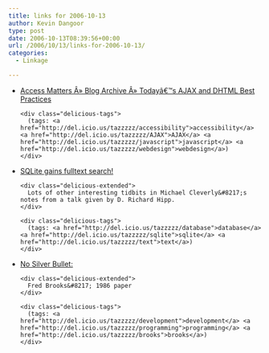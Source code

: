 ```yaml
---
title: links for 2006-10-13
author: Kevin Dangoor
type: post
date: 2006-10-13T08:39:56+00:00
url: /2006/10/13/links-for-2006-10-13/
categories:
  - Linkage

---
```

<ul class="delicious">
  <li>
    <div class="delicious-link">
      <a href="http://www.access-matters.com/2006/10/09/todays-ajax-and-dhtml-best-practices/">Access Matters Â» Blog Archive Â» Todayâ€™s AJAX and DHTML Best Practices</a>
    </div>
    
    <div class="delicious-tags">
      (tags: <a href="http://del.icio.us/tazzzzz/accessibility">accessibility</a> <a href="http://del.icio.us/tazzzzz/AJAX">AJAX</a> <a href="http://del.icio.us/tazzzzz/javascript">javascript</a> <a href="http://del.icio.us/tazzzzz/webdesign">webdesign</a>)
    </div>
  </li>
  
  <li>
    <div class="delicious-link">
      <a href="http://blog.cleverly.com/permalinks/247.html">SQLite gains fulltext search!</a>
    </div>
    
    <div class="delicious-extended">
      Lots of other interesting tidbits in Michael Cleverly&#8217;s notes from a talk given by D. Richard Hipp.
    </div>
    
    <div class="delicious-tags">
      (tags: <a href="http://del.icio.us/tazzzzz/database">database</a> <a href="http://del.icio.us/tazzzzz/sqlite">sqlite</a> <a href="http://del.icio.us/tazzzzz/text">text</a>)
    </div>
  </li>
  
  <li>
    <div class="delicious-link">
      <a href="http://www-inst.eecs.berkeley.edu/~maratb/readings/NoSilverBullet.html">No Silver Bullet:</a>
    </div>
    
    <div class="delicious-extended">
      Fred Brooks&#8217; 1986 paper
    </div>
    
    <div class="delicious-tags">
      (tags: <a href="http://del.icio.us/tazzzzz/development">development</a> <a href="http://del.icio.us/tazzzzz/programming">programming</a> <a href="http://del.icio.us/tazzzzz/brooks">brooks</a>)
    </div>
  </li>
</ul>